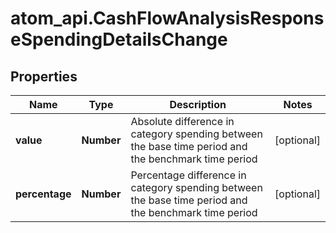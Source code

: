 # atom_api.CashFlowAnalysisResponseSpendingDetailsChange

## Properties
Name | Type | Description | Notes
------------ | ------------- | ------------- | -------------
**value** | **Number** | Absolute difference in category spending between the base time period and the benchmark time period | [optional] 
**percentage** | **Number** | Percentage difference in category spending between the base time period and the benchmark time period | [optional] 


